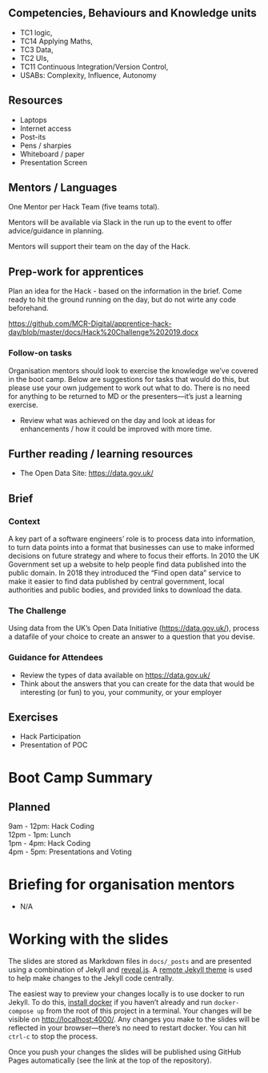<!--- ORGANISER THINGS TO CONSIDER 
- Which technical competencies, behaviours and knowledge module topics does the bootcamp cover/meet
- Structuring retros so that they can inform thinking for individual's personal learning records (off the job training record tab in their learning logs)
- Introducing some sort of test or quiz on basic concept learning points from the bootcamp to validate that they have taken stuff in, and provide organisation mentors with results to help them focus follow ups
--->

## Competencies, Behaviours and Knowledge units

* TC1 logic, 
* TC14 Applying Maths, 
* TC3 Data, 
* TC2 UIs, 
* TC11 Continuous Integration/Version Control, 
* USABs: Complexity, Influence, Autonomy

## Resources 

* Laptops
* Internet access
* Post-its
* Pens / sharpies
* Whiteboard / paper
* Presentation Screen

## Mentors / Languages
 
One Mentor per Hack Team (five teams total).

Mentors will be available via Slack in the run up to the event to offer advice/guidance in planning.

Mentors will support their team on the day of the Hack.

## Prep-work for apprentices

Plan an idea for the Hack - based on the information in the brief. Come ready to hit the ground running on the day, but do not wirte any code beforehand. 

https://github.com/MCR-Digital/apprentice-hack-day/blob/master/docs/Hack%20Challenge%202019.docx

### Follow-on tasks

Organisation mentors should look to exercise the knowledge we’ve covered in the boot camp. Below are suggestions for tasks that would do this, but please use your own judgement to work out what to do. There is no need for anything to be returned to MD or the presenters—it’s just a learning exercise.

* Review what was achieved on the day and look at ideas for enhancements / how it could be improved with more time. 

## Further reading / learning resources

<!--- For end of boot camp: Signposting for apprentices self study, further learning, online resources, practice etc. --->

* The Open Data Site: https://data.gov.uk/
 
## Brief

### Context

A key part of a software engineers’ role is to process data into information, to turn data points into a format that businesses can use to make informed decisions on future strategy and where to focus their efforts. In 2010 the UK Government set up a website to help people find data published into the public domain. In 2018 they introduced the “Find open data” service to make it easier to find data published by central government, local authorities and public bodies, and provided links to download the data. 

### The Challenge

Using data from the UK’s Open Data Initiative (https://data.gov.uk/), process a datafile of your choice to create an answer to a question that you devise. 
 
### Guidance for Attendees
* Review the types of data available on https://data.gov.uk/
* Think about the answers that you can create for the data that would be interesting (or fun) to you, your community, or your employer


## Exercises

* Hack Participation
* Presentation of POC
<!--- 
* Setting up CI?
* Branching and creating Pull Requests?
* Resolving, tracing, telneting?
---> 

# Boot Camp Summary


## Planned

9am - 12pm: Hack Coding\
12pm - 1pm: Lunch\
1pm - 4pm: Hack Coding\
4pm - 5pm: Presentations and Voting


# Briefing for organisation mentors

* N/A

# Working with the slides

The slides are stored as Markdown files in `docs/_posts` and are presented using a combination of Jekyll and [reveal.js](https://revealjs.com/#/). A [remote Jekyll theme](https://github.com/autotraderuk/jekyll-revealjs) is used to help make changes to the Jekyll code centrally.

The easiest way to preview your changes locally is to use docker to run Jekyll. To do this, [install docker](https://www.docker.com/get-started) if you haven’t already and run `docker-compose up` from the root of this project in a terminal. Your changes will be visible on <http://localhost:4000/>. Any changes you make to the slides will be reflected in your browser—there’s no need to restart docker. You can hit `ctrl-c` to stop the process.

Once you push your changes the slides will be published using GitHub Pages automatically (see the link at the top of the repository).

